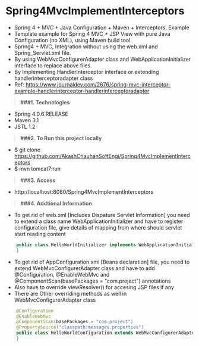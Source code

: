 # Spring4MvcImplementInterceptors

* Spring 4 + MVC + Java Configuration + Maven + Interceptors, Example
* Template example for Spring 4 MVC + JSP View with pure Java Configuration (no XML), using Maven build tool.
* Spring4 + MVC, Integration without using the web.xml and Spring_Servlet.xml file. 
* By using WebMvcConfigurerAdapter class and WebApplicationInitializer interface to replace above files.
* By Implementing HandlerInterceptor interface or extending handlerinterceptoradapter class
* Ref: https://www.journaldev.com/2676/spring-mvc-interceptor-example-handlerinterceptor-handlerinterceptoradapter

> **###1. Technologies**
* Spring 4.0.6.RELEASE
* Maven 3.1
* JSTL 1.2

> **###2. To Run this project locally**
* $ git clone https://github.com/AkashChauhanSoftEngi/Spring4MvcImplementInterceptors
* $ mvn tomcat7:run

> **###3.  Access** 
* http://localhost:8080/Spring4MvcImplementInterceptors

> **###4. Addtional Information**
* To get rid of web.xml [Includes Dispature Servlet Information] you need to extend a class name WebApplicationInitializer
  and have to register configuration file, give details of mapping from where should servlet start reading content
```java
    public class HelloWorldInitializer implements WebApplicationInitializer {
    }
```
* To get rid of AppConfiguration.xml [Beans declaration] file, you need to extend WebMvcConfigurerAdapter class
  and have to add @Configuration, @EnableWebMvc and @ComponentScan(basePackages = "com.project") annotations
* Also have to override viewResolver() for accesing JSP files if any
* There are Other overriding methods as well in WebMvcConfigurerAdapter class
```java
    @Configuration
    @EnableWebMvc
    @ComponentScan(basePackages = "com.project")
    @PropertySource("classpath:messages.properties")
    public class HelloWorldConfiguration extends WebMvcConfigurerAdapter {
    }
```
